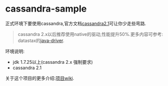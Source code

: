 # cassandra-sample

正式环境下要使用cassandra,官方文档[cassandra2.1](http://docs.datastax.com/en/cassandra/2.1)可让你少走些弯路.

> cassandra 2.x以后推荐使用native的驱动,性能提升50%.更多内容可参考: datastax的[java-driver](http://docs.datastax.com/en/developer/java-driver/2.1/java-driver/whatsNew2.html).

环境说明:

* jdk 1.7.25以上(cassandra 2.x 强制要求)
* cassandra 2.1

关于这个项目的更多介绍:[项目wiki](https://github.com/atschx/cassandra-sample/wiki).
